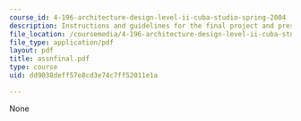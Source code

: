 ```yaml
---
course_id: 4-196-architecture-design-level-ii-cuba-studio-spring-2004
description: Instructions and guidelines for the final project and presentation.
file_location: /coursemedia/4-196-architecture-design-level-ii-cuba-studio-spring-2004/dd9038deff57e8cd3e74c7ff52011e1a_assnfinal.pdf
file_type: application/pdf
layout: pdf
title: assnfinal.pdf
type: course
uid: dd9038deff57e8cd3e74c7ff52011e1a

---
```

None